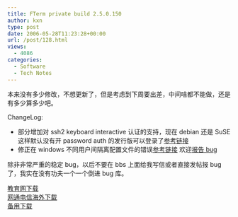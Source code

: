 ```yaml
---
title: FTerm private build 2.5.0.150
author: kxn
type: post
date: 2006-05-28T11:23:28+00:00
url: /post/128.html
views:
  - 4086
categories:
  - Software
  - Tech Notes
---
```


本来没有多少修改，不想更新了，但是考虑到下周要出差，中间啥都不能做，还是有多少算多少吧。

ChangeLog:

- 部分增加对 ssh2 keyboard interactive 认证的支持，现在 debian 还是 SuSE 这样默认没有开 password auth 的发行版可以登录了[参考链接][1]
- 修正在 windows 不同用户间隔离配置文件的错误[参考链接][2]
  欢迎[报告 bug][3]

除非非常严重的稳定 bug，以后不要在 bbs 上面给我写信或者直接发帖报 bug 了，我实在没有功夫一个一个倒进 bug 库。

[教育网下载][4]  
[网通电信海外下载][5]  
[备用下载][6]

[1]: http://kangkang.org/fterm/bugs/view.php?id=8
[2]: http://kangkang.org/fterm/bugs/view.php?id=82
[3]: http://kangkang.org/wordpress/index.php/report-fterm-bugs/
[4]: http://comman.org/fterm/files/fterm-current.rar
[5]: http://cache.kangkang.org/fterm/files/fterm-current.rar
[6]: http://kangkang.org/fterm/files/fterm-current.rar
